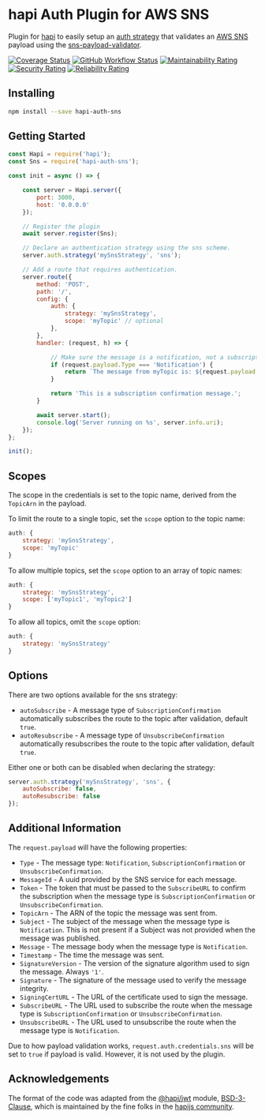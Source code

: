 # hapi Auth Plugin for AWS SNS
Plugin for [hapi](https://hapi.dev) to easily setup an [auth strategy](https://hapi.dev/api/?v=20.2.2#-serverauthstrategyname-scheme-options) that validates an [AWS SNS](https://docs.aws.amazon.com/sns/latest/dg/welcome.html) payload using the [sns-payload-validator](https://www.npmjs.com/package/sns-payload-validator).

[![Coverage Status](https://coveralls.io/repos/github/devinstewart/hapi-auth-sns/badge.svg?branch=main)](https://coveralls.io/github/devinstewart/hapi-auth-sns?branch=main)
[![GitHub Workflow Status](https://img.shields.io/github/workflow/status/devinstewart/hapi-auth-sns/ci.svg)](https://github.com/devinstewart/hapi-auth-sns/actions?query=workflow%3Aci+branch%3Amain)
[![Maintainability Rating](https://sonarcloud.io/api/project_badges/measure?project=devinstewart_hapi-auth-sns&metric=sqale_rating)](https://sonarcloud.io/summary/overall?id=devinstewart_hapi-auth-sns)
[![Security Rating](https://sonarcloud.io/api/project_badges/measure?project=devinstewart_hapi-auth-sns&metric=security_rating)](https://sonarcloud.io/summary/overall?id=devinstewart_hapi-auth-sns)
[![Reliability Rating](https://sonarcloud.io/api/project_badges/measure?project=devinstewart_hapi-auth-sns&metric=reliability_rating)](https://sonarcloud.io/summary/overall?id=devinstewart_hapi-auth-sns)
## Installing
```bash
npm install --save hapi-auth-sns
```

## Getting Started
```js
const Hapi = require('hapi');
const Sns = require('hapi-auth-sns');

const init = async () => {

    const server = Hapi.server({
        port: 3000,
        host: '0.0.0.0'
    });

    // Register the plugin
    await server.register(Sns);

    // Declare an authentication strategy using the sns scheme.
    server.auth.strategy('mySnsStrategy', 'sns');

    // Add a route that requires authentication.
    server.route({
        method: 'POST',
        path: '/',
        config: {
            auth: {
                strategy: 'mySnsStrategy',
                scope: 'myTopic' // optional
            },
        },
        handler: (request, h) => {

            // Make sure the message is a notification, not a subscription confirmation.
            if (request.payload.Type === 'Notification') {
                return `The message from myTopic is: ${request.payload.Message}`;
            }

            return 'This is a subscription confirmation message.';
        }

        await server.start();
        console.log('Server running on %s', server.info.uri);
    });
};

init();
```

## Scopes
The scope in the credentials is set to the topic name, derived from the `TopicArn` in the payload.

To limit the route to a single topic, set the `scope` option to the topic name:
```js
auth: {
    strategy: 'mySnsStrategy',
    scope: 'myTopic'
}
```

To allow multiple topics, set the `scope` option to an array of topic names:
```js
auth: {
    strategy: 'mySnsStrategy',
    scope: ['myTopic1', 'myTopic2']
}
```

To allow all topics, omit the `scope` option:
```js
auth: {
    strategy: 'mySnsStrategy'
}
```

## Options
There are two options available for the sns strategy:
- `autoSubscribe` - A message type of `SubscriptionConfirmation` automatically subscribes the route to the topic after validation, default `true`.
- `autoResubscribe` - A message type of `UnsubscribeConfirmation` automatically resubscribes the route to the topic after validation, default `true`.

Either one or both can be disabled when declaring the strategy:
```js
server.auth.strategy('mySnsStrategy', 'sns', {
    autoSubscribe: false,
    autoResubscribe: false
});
```

## Additional Information
The `request.payload` will have the following properties:
- `Type` - The message type: `Notification`, `SubscriptionConfirmation` or `UnsubscribeConfirmation`.
- `MessageId` - A uuid provided by the SNS service for each message.
- `Token` - The token that must be passed to the `SubscribeURL` to confirm the subscription when the message type is `SubscriptionConfirmation` or `UnsubscribeConfirmation`.
- `TopicArn` - The ARN of the topic the message was sent from.
- `Subject` - The subject of the message when the message type is `Notification`. This is not present if a Subject was not provided when the message was published.
- `Message` - The message body when the message type is `Notification`.
- `Timestamp` - The time the message was sent.
- `SignatureVersion` - The version of the signature algorithm used to sign the message. Always `'1'`.
- `Signature` - The signature of the message used to verify the message integrity.
- `SigningCertURL` - The URL of the certificate used to sign the message.
- `SubscribeURL` - The URL used to subscribe the route when the message type is `SubscriptionConfirmation` or `UnsubscribeConfirmation`.
- `UnsubscribeURL` - The URL used to unsubscribe the route when the message type is `Notification`.

Due to how payload validation works, `request.auth.credentials.sns` will be set to `true` if payload is valid.  However, it is not used by the plugin.

## Acknowledgements
The format of the code was adapted from the [@hapi/jwt](https://www.npmjs.com/package/@hapi/jwt) module, [BSD-3-Clause](https://github.com/hapijs/jwt/blob/master/LICENSE.md), which is maintained by the fine folks in the [hapijs community](https://github.com/hapijs).